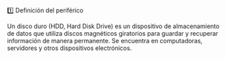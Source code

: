 1️⃣ Definición del periférico

Un disco duro (HDD, Hard Disk Drive) es un dispositivo de almacenamiento de datos que utiliza discos magnéticos giratorios para guardar y recuperar información de manera permanente. Se encuentra en computadoras, servidores y otros dispositivos electrónicos.



